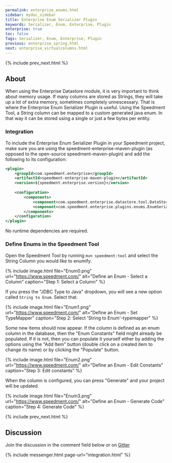 ```yaml
---
permalink: enterprise_enums.html
sidebar: mydoc_sidebar
title: Enterprise Enum Serializer Plugin
keywords: Serializer, Enum, Enterprise, Plugin
enterprise: true
toc: false
Tags: Serializer, Enum, Enterprise, Plugin
previous: enterprise_spring.html
next: enterprise_virtualcolumns.html
---
```


{% include prev_next.html %}

## About
When using the Enterprise Datastore module, it is very important to think about memory usage. If many columns are stored as Strings, they will take up a lot of extra memory, sometimes completely unnescessary. That is where the Enterprise Enum Serializer Plugin is useful. Using the Speedment Tool, a String column can be mapped to a custom generated java enum. In that way it can be stored using a single or just a few bytes per entity.

### Integration
To include the Enterprise Enum Serializer Plugin in your Speedment project, make sure you are using the speedment-enterprise-maven-plugin (as opposed to the open-source speedment-maven-plugin) and add the following to its configuration:

```xml
<plugin>
    <groupId>com.speedment.enterprise</groupId>
    <artifactId>speedment-enterprise-maven-plugin</artifactId>
    <version>${speedment.enterprise.version}</version>
    
    <configuration>
        <components>
            <component>com.speedment.enterprise.datastore.tool.DataStoreToolBundle</component>
            <component>com.speedment.enterprise.plugins.enums.EnumSerializerBundle</component><!-- This -->
        </components>
    </configuration>
</plugin>
```

No runtime dependencies are required.

### Define Enums in the Speedment Tool
Open the Speedment Tool by running `mvn speedment:tool` and select the String Column you would like to enumify.

{% include image.html file="Enum0.png" url="https://www.speedment.com/" alt="Define an Enum - Select a Column" caption="Step 1: Select a Column" %}

If you press the "JDBC Type to Java" dropdown, you will see a new option called `String to Enum`. Select that.

{% include image.html file="Enum1.png" url="https://www.speedment.com/" alt="Define an Enum - Set TypeMapper" caption="Step 2: Select 'String to Enum'-typemapper" %}

Some new items should now appear. If the column is defined as an enum column in the database, then the "Enum Constants" field might already be populated. If it is not, then you can populate it yourself either by adding the options using the "Add Item" button (double click on a created item to change its name) or by clicking the "Populate" button.

{% include image.html file="Enum2.png" url="https://www.speedment.com/" alt="Define an Enum - Edit Constants" caption="Step 3: Edit constants" %}

When the column is configured, you can press "Generate" and your project will be updated.

{% include image.html file="Enum3.png" url="https://www.speedment.com/" alt="Define an Enum - Generate Code" caption="Step 4: Generate Code" %}

{% include prev_next.html %}

## Discussion
Join the discussion in the comment field below or on [Gitter](https://gitter.im/speedment/speedment)

{% include messenger.html page-url="integration.html" %}
